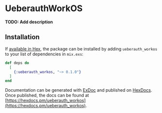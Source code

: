 # UeberauthWorkOS

**TODO: Add description**

## Installation

If [available in Hex](https://hex.pm/docs/publish), the package can be installed
by adding `ueberauth_workos` to your list of dependencies in `mix.exs`:

```elixir
def deps do
  [
    {:ueberauth_workos, "~> 0.1.0"}
  ]
end
```

Documentation can be generated with [ExDoc](https://github.com/elixir-lang/ex_doc)
and published on [HexDocs](https://hexdocs.pm). Once published, the docs can
be found at [https://hexdocs.pm/ueberauth_workos](https://hexdocs.pm/ueberauth_workos).

